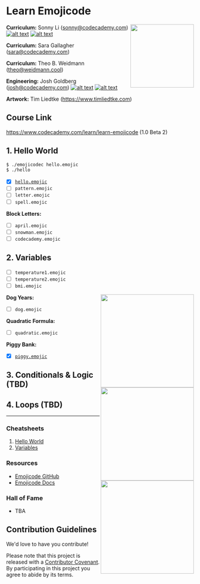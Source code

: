 # Learn Emojicode

<a href="https://www.codecademy.com" target="_blank"><img src="https://github.com/Codecademy/learn-cpp/blob/master/logo.png" align="right" width=170;></a>

<!-- [![](https://img.shields.io/badge/language-English-blue.svg)](./README.md) -->

**Curriculum:** Sonny Li (sonny@codecademy.com) [![alt text][1]][1.1] [![alt text][2]][2.1]

<!-- links to social media icons -->

[1]: http://i.imgur.com/wWzX9uB.png (twitter icon without padding)
[2]: http://i.imgur.com/9I6NRUm.png (github icon without padding)

<!-- links to social media accounts -->

[1.1]: https://www.twitter.com/sonnynomnom
[1.4]: https://twitter.com/joshuakgoldberg

[2.1]: https://www.github.com/sonnynomnom
[2.4]: https://github.com/joshuakgoldberg
    
**Curriculum:** Sara Gallagher (sara@codecademy.com)

**Curriculum:** Theo B. Weidmann (theo@weidmann.cool)

**Engineering:** Josh Goldberg (josh@codecademy.com) [![alt text][1]][1.4] [![alt text][2]][2.4]

**Artwork:** Tim Liedtke (https://www.timliedtke.com)

## Course Link ##

https://www.codecademy.com/learn/learn-emojicode (1.0 Beta 2)

## 1. Hello World ##

```bash
$ ./emojicodec hello.emojic
$ ./hello
```

- [x] [`hello.emojic`](https://github.com/Codecademy/learn-emojicode/blob/master/1-hello-world/hello.emojic)  
- [ ] `pattern.emojic`
- [ ] `letter.emojic`
- [ ] `spell.emojic`

**Block Letters:**

- [ ] `april.emojic`
- [ ] `snowman.emojic`
- [ ] `codecademy.emojic`

## 2. Variables ##

- [ ] `temperature1.emojic`
- [ ] `temperature2.emojic`
- [ ] `bmi.emojic`

**Dog Years:**
<img src="https://github.com/Codecademy/learn-cpp/blob/master/2-variables/dog-years/dog.gif" align="right" width=250;>

- [ ] `dog.emojic`

**Quadratic Formula:**
<img src="https://github.com/Codecademy/learn-cpp/blob/master/2-variables/quadratic-formula/graph.gif" align="right" width=250;>

- [ ] `quadratic.emojic`

**Piggy Bank:**
<img src="https://github.com/Codecademy/learn-cpp/blob/master/2-variables/piggy-bank/piggy-bank.gif" align="right" width=250;>

- [x] [`piggy.emojic`](2-variables/piggy-bank/piggy.emojic)

## 3. Conditionals & Logic (TBD) ##

## 4. Loops (TBD) ##

---

### Cheatsheets ###

1. [Hello World](https://www.codecademy.com/learn/learn-emojicode/modules/learn-emojicode-hello-world/cheatsheet)
2. [Variables](https://www.codecademy.com/learn/learn-emojicode/modules/learn-emojicode-variables/cheatsheet)

### Resources ###

* [Emojicode GitHub](https://github.com/emojicode)
* [Emojicode Docs](https://www.emojicode.org/docs/)

### Hall of Fame ###

* TBA

## Contribution Guidelines

We'd love to have you contribute! 

Please note that this project is released with a [Contributor Covenant](https://www.contributor-covenant.org).
By participating in this project you agree to abide by its terms.
